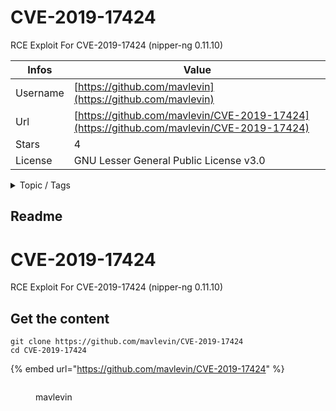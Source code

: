 # CVE-2019-17424

RCE Exploit For CVE-2019-17424 (nipper-ng 0.11.10)

| Infos    | Value                                                              |
| -------- | -------------------------------------------------------------------|
| Username | [https://github.com/mavlevin](https://github.com/mavlevin) |
| Url      | [https://github.com/mavlevin/CVE-2019-17424](https://github.com/mavlevin/CVE-2019-17424)                                               |
| Stars    | 4                                                          |
| License  | GNU Lesser General Public License v3.0                                                        |

<details>

<summary>Topic / Tags</summary>

* cve* exploit* rce* stackoverflow* vulnerability

</details>

## Readme

# CVE-2019-17424
RCE Exploit For CVE-2019-17424 (nipper-ng 0.11.10)



## Get the content

```
git clone https://github.com/mavlevin/CVE-2019-17424
cd CVE-2019-17424
```

{% embed url="https://github.com/mavlevin/CVE-2019-17424" %}

<figure><img src="https://avatars.githubusercontent.com/u/33753158?v=4" alt=""><figcaption><p>mavlevin</p></figcaption></figure>
